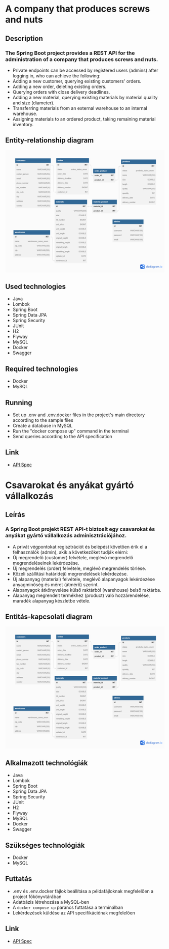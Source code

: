 # A company that produces screws and nuts

## Description

### The Spring Boot project provides a REST API for the administration of a company that produces screws and nuts.

* Private endpoints can be accessed by registered users (admins) after logging in, who can achieve the following:
* Adding a new customer, querying existing customers' orders.
* Adding a new order, deleting existing orders.
* Querying orders with close delivery deadlines.
* Adding a new material, querying existing materials by material quality and size (diameter).
* Transferring materials from an external warehouse to an internal warehouse.
* Assigning materials to an ordered product, taking remaining material inventory.

## Entity-relationship diagram

![uml_digram_white](src/main/resources/static/ERDiagram.png)

## Used technologies
* Java
* Lombok
* Spring Boot
* Spring Data JPA
* Spring Security
* JUnit
* H2
* Flyway
* MySQL
* Docker
* Swagger

## Required technologies
* Docker
* MySQL

## Running
* Set up .env and .env.docker files in the project's main directory according to the sample files
* Create a database in MySQL
* Run the "docker compose up" command in the terminal
* Send queries according to the API specification

## Link
* [API Spec](http://localhost:8080/swagger-ui/index.html)



# Csavarokat és anyákat gyártó vállalkozás

## Leírás

### A Spring Boot projekt REST API-t biztosít egy csavarokat és anyákat gyártó vállalkozás adminisztrációjához.

* A privát végpontokat regisztrációt és belépést követően érik el a felhasználók (admin), akik a következőket tudják elérni:
* Új megrendelő (customer) felvétele, meglévő megrendelő megrendeléseinek lekérdezése.
* Új megrendelés (order) felvétele, meglévő megrendelés törlése.
* Közeli szállítási határidejű megrendelések lekérdezése.
* Új alapanyag (material) felvétele, meglévő alapanyagok lekérdezése anyagminőség és méret (átmérő) szerint.
* Alapanyagok átkönyvelése külső raktárból (warehouse) belső raktárba.
* Alapanyag megrendelt termékhez (product) való hozzárendelése, maradék alapanyag készletbe vétele.

## Entitás-kapcsolati diagram

![uml_digram_white](src/main/resources/static/ERDiagram.png)

## Alkalmazott technológiák
* Java
* Lombok
* Spring Boot
* Spring Data JPA
* Spring Security
* JUnit
* H2
* Flyway
* MySQL
* Docker
* Swagger

## Szükséges technológiák
* Docker
* MySQL

## Futtatás
* .env és .env.docker fájlok beállítása a példafájloknak megfelelően a project főkönyvtárában
* Adatbázis létrehozása a MySQL-ben
* A `docker compose up` parancs futtatása a terminálban
* Lekérdezések küldése az API specifikációnak megfelelően

## Link
* [API Spec](http://localhost:8080/swagger-ui/index.html)
